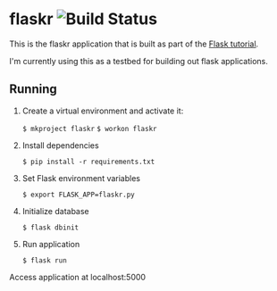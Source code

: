 # flaskr ![Build Status](https://travis-ci.org/caseydunham/flaskr.svg?branch=master "Build Status")

This is the flaskr application that is built as part of the 
[Flask tutorial](http://flask.pocoo.org/docs/0.11/tutorial/).

I'm currently using this as a testbed for building out flask applications.

## Running

1. Create a virtual environment and activate it:
    
    `$ mkproject flaskr`
    `$ workon flaskr`
  
2. Install dependencies

    `$ pip install -r requirements.txt`
    
3. Set Flask environment variables
   
     `$ export FLASK_APP=flaskr.py`
     
4. Initialize database

    `$ flask dbinit`
   
5. Run application

    `$ flask run`
    
Access application at localhost:5000
